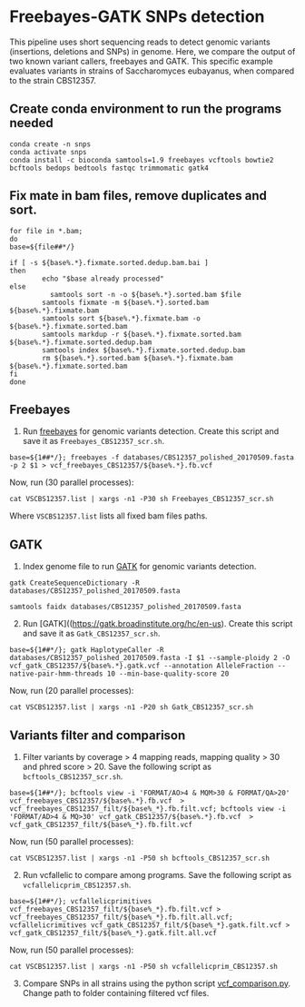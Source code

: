 # Freebayes-GATK SNPs detection

This pipeline uses short sequencing reads to detect genomic variants (insertions, deletions and SNPs) in genome. Here, we compare the output of two known variant callers, freebayes and GATK. This specific example evaluates variants in strains of Saccharomyces eubayanus, when compared to the strain CBS12357. 

## Create conda environment to run the programs needed

```
conda create -n snps
conda activate snps
conda install -c bioconda samtools=1.9 freebayes vcftools bowtie2 bcftools bedops bedtools fastqc trimmomatic gatk4
```

## Fix mate in bam files, remove duplicates and sort.

```
for file in *.bam;
do
base=${file##*/}

if [ -s ${base%.*}.fixmate.sorted.dedup.bam.bai ]
then
    	echo "$base already processed"
else
    	  samtools sort -n -o ${base%.*}.sorted.bam $file
        samtools fixmate -m ${base%.*}.sorted.bam ${base%.*}.fixmate.bam
        samtools sort ${base%.*}.fixmate.bam -o ${base%.*}.fixmate.sorted.bam
        samtools markdup -r ${base%.*}.fixmate.sorted.bam ${base%.*}.fixmate.sorted.dedup.bam
        samtools index ${base%.*}.fixmate.sorted.dedup.bam
        rm ${base%.*}.sorted.bam ${base%.*}.fixmate.bam ${base%.*}.fixmate.sorted.bam
fi
done
```

## Freebayes

1. Run [freebayes](https://github.com/ekg/freebayes) for genomic variants detection. Create this script and save it as ```Freebayes_CBS12357_scr.sh```.

```base=${1##*/}; freebayes -f databases/CBS12357_polished_20170509.fasta -p 2 $1 > vcf_freebayes_CBS12357/${base%.*}.fb.vcf```

Now, run (30 parallel processes):

```cat VSCBS12357.list | xargs -n1 -P30 sh Freebayes_CBS12357_scr.sh```

Where ```VSCBS12357.list``` lists all fixed bam files paths.


## GATK

1. Index genome file to run [GATK](https://gatk.broadinstitute.org/hc/en-us) for genomic variants detection.

```
gatk CreateSequenceDictionary -R databases/CBS12357_polished_20170509.fasta

samtools faidx databases/CBS12357_polished_20170509.fasta
```

2. Run [GATK]((https://gatk.broadinstitute.org/hc/en-us). Create this script and save it as ```Gatk_CBS12357_scr.sh```.

```base=${1##*/}; gatk HaplotypeCaller -R databases/CBS12357_polished_20170509.fasta -I $1 --sample-ploidy 2 -O vcf_gatk_CBS12357/${base%.*}.gatk.vcf --annotation AlleleFraction --native-pair-hmm-threads 10 --min-base-quality-score 20```

Now, run (20 parallel processes):

```cat VSCBS12357.list | xargs -n1 -P20 sh Gatk_CBS12357_scr.sh```


## Variants filter and comparison

1. Filter variants by coverage > 4 mapping reads, mapping quality > 30 and phred score > 20. Save the following script as ```bcftools_CBS12357_scr.sh```.

```
base=${1##*/}; bcftools view -i 'FORMAT/AO>4 & MQM>30 & FORMAT/QA>20' vcf_freebayes_CBS12357/${base%.*}.fb.vcf  > vcf_freebayes_CBS12357_filt/${base%_*}.fb.filt.vcf; bcftools view -i 'FORMAT/AD>4 & MQ>30' vcf_gatk_CBS12357/${base%.*}.fb.vcf  > vcf_gatk_CBS12357_filt/${base%_*}.fb.filt.vcf
```

Now, run (50 parallel processes):

```cat VSCBS12357.list | xargs -n1 -P50 sh bcftools_CBS12357_scr.sh```

2. Run vcfallelic to compare among programs. Save the following script as ``` vcfallelicprim_CBS12357.sh```.

```base=${1##*/}; vcfallelicprimitives vcf_freebayes_CBS12357_filt/${base%_*}.fb.filt.vcf > vcf_freebayes_CBS12357_filt/${base%_*}.fb.filt.all.vcf;  vcfallelicrimitives vcf_gatk_CBS12357_filt/${base%_*}.gatk.filt.vcf > vcf_gatk_CBS12357_filt/${base%_*}.gatk.filt.all.vcf```

Now, run (50 parallel processes):

```cat VSCBS12357.list | xargs -n1 -P50 sh vcfallelicprim_CBS12357.sh```

3. Compare SNPs in all strains using the python script [vcf_comparison.py](). Change path to folder containing filtered vcf files. 

